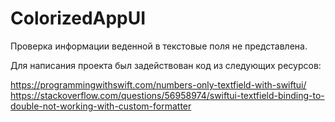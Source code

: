# ColorizedAppUI

Проверка информации веденной в текстовые поля не представлена.

Для написания проекта был задействован код из следующих ресурсов:

https://programmingwithswift.com/numbers-only-textfield-with-swiftui/
https://stackoverflow.com/questions/56958974/swiftui-textfield-binding-to-double-not-working-with-custom-formatter
